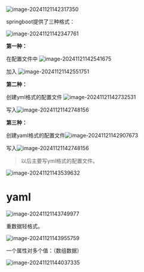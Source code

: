  ![image-20241121142317350](D:\md_image\image-20241121142317350.png)

springboot提供了三种格式：

![image-20241121142347761](D:\md_image\image-20241121142347761.png)



**第一种：**

在配置文件中 ![image-20241121142541675](D:\md_image\image-20241121142541675.png)

加入 ![image-20241121142551751](D:\md_image\image-20241121142551751.png)



**第二种：**

创建yml格式的配置文件 ![image-20241121142732531](D:\md_image\image-20241121142732531.png)

写入![image-20241121142748156](D:\md_image\image-20241121142748156.png)



**第三种：**

创建yaml格式的配置文件![image-20241121142907673](D:\md_image\image-20241121142907673.png)

写入![image-20241121142748156](D:\md_image\image-20241121142748156.png)





> 以后主要写yml格式的配置文件。

 ![image-20241121143539632](D:\md_image\image-20241121143539632.png)



# yaml

 ![image-20241121143749977](D:\md_image\image-20241121143749977.png)

重数据轻格式。



![image-20241121143955759](D:\md_image\image-20241121143955759.png)

一个属性对多个值：（数组数据）

 ![image-20241121144037335](D:\md_image\image-20241121144037335.png)
